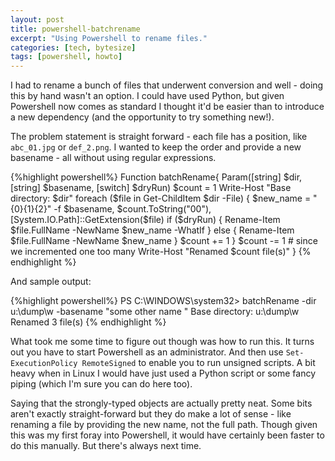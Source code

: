 ```yaml
---
layout: post
title: powershell-batchrename
excerpt: "Using Powershell to rename files."
categories: [tech, bytesize]
tags: [powershell, howto]
---
```


I had to rename a bunch of files that underwent conversion and well - doing this by hand wasn't an option. I could have used Python, but given Powershell now comes as standard I thought it'd be easier than to introduce a new dependency (and the opportunity to try something new!).

The problem statement is straight forward - each file has a position, like `abc_01.jpg` or `def_2.png`. I wanted to keep the order and provide a new basename - all without using regular expressions.

{%highlight powershell%}
Function batchRename{
    Param([string] $dir, [string] $basename, [switch] $dryRun)
    $count = 1
    Write-Host "Base directory: $dir"
    foreach ($file in Get-ChildItem $dir -File) {
        $new_name = "{0}{1}{2}" -f $basename, $count.ToString("00"), [System.IO.Path]::GetExtension($file)
        if ($dryRun) {
            Rename-Item $file.FullName -NewName $new_name -WhatIf
        }
        else {
            Rename-Item $file.FullName -NewName $new_name
        }
        $count += 1
    }
    $count -= 1 # since we incremented one too many
    Write-Host "Renamed $count file(s)"
}
{% endhighlight %}

And sample output:

{%highlight powershell%}
PS C:\WINDOWS\system32> batchRename -dir u:\dump\w -basename "some other name "
Base directory: u:\dump\w
Renamed 3 file(s)
{% endhighlight %}

What took me some time to figure out though was how to run this. It turns out you have to start Powershell as an administrator. And then use `Set-ExecutionPolicy RemoteSigned` to enable you to run unsigned scripts. A bit heavy when in Linux I would have just used a Python script or some fancy piping (which I'm sure you can do here too).

Saying that the strongly-typed objects are actually pretty neat. Some bits aren't exactly straight-forward but they do make a lot of sense - like renaming a file by providing the new name, not the full path. Though given this was my first foray into Powershell, it would have certainly been faster to do this manually. But there's always next time.

